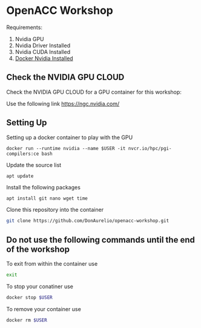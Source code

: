 # OpenACC Workshop 

Requirements:

1. Nvidia GPU 
2. Nvidia Driver Installed
3. Nvidia CUDA Installed 
4. [Docker Nvidia Installed](https://github.com/NVIDIA/nvidia-docker)


## Check the NVIDIA GPU CLOUD

Check the NVIDIA GPU CLOUD for a GPU container for this workshop: 

Use the following link https://ngc.nvidia.com/

## Setting Up

Setting up a docker container to play with the GPU 

```ssh
docker run --runtime nvidia --name $USER -it nvcr.io/hpc/pgi-compilers:ce bash
```

Update the source list

```ssh
apt update 
```

Install the following packages

```sh
apt install git nano wget time
```

Clone this repository into the container

```sh
git clone https://github.com/DonAurelio/openacc-workshop.git
```

## Do not use the following commands until the end of the workshop

To exit from within the container use

```sh
exit
```

To stop your conatiner use 

```sh
docker stop $USER
```

To remove your container use

```sh
docker rm $USER
```
